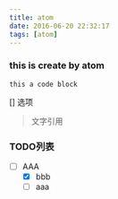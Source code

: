 ```yaml
---
title: atom
date: 2016-06-20 22:32:17
tags: [atom]
---
```

### this is create by atom

```
this a code block  

```

[] 选项

>文字引用

### TODO列表

- [ ] AAA
  - [x] bbb
  - [ ] aaa

